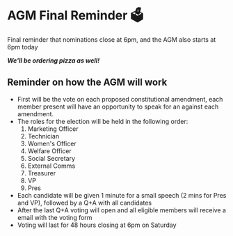 # AGM Final Reminder :ballot_box: 
Final reminder that nominations close at 6pm, and the AGM also starts at 6pm today

***We'll be ordering pizza as well!***

## Reminder on how the AGM will work
- First will be the vote on each proposed constitutional amendment, each member present will have an opportunity to speak for an against each amendment.
- The roles for the election will be held in the following order:
	1) Marketing Officer
	2) Technician 
	3) Women's Officer
	4) Welfare Officer
	5) Social Secretary
	6) External Comms
	7) Treasurer 
	8) VP
	9) Pres
- Each candidate will be given 1 minute for a small speech (2 mins for Pres and VP), followed by a Q+A with all candidates
- After the last Q+A voting will open and all eligible members will receive a email with the voting form
- Voting will last for 48 hours closing at 6pm on Saturday